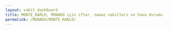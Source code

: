 ```yaml
---
layout: vakit_dashboard
title: MONTE_KARLO, MONAKO için iftar, namaz vakitleri ve hava durumu - ilçe/eyalet seç
permalink: /MONAKO/MONTE_KARLO/
---
```


<script type="text/javascript">
  var GLOBAL_COUNTRY = 'MONAKO';
  var GLOBAL_CITY = 'MONTE_KARLO';
  var GLOBAL_STATE = '';
  var lat = 72;
  var lon = 21;
</script>
